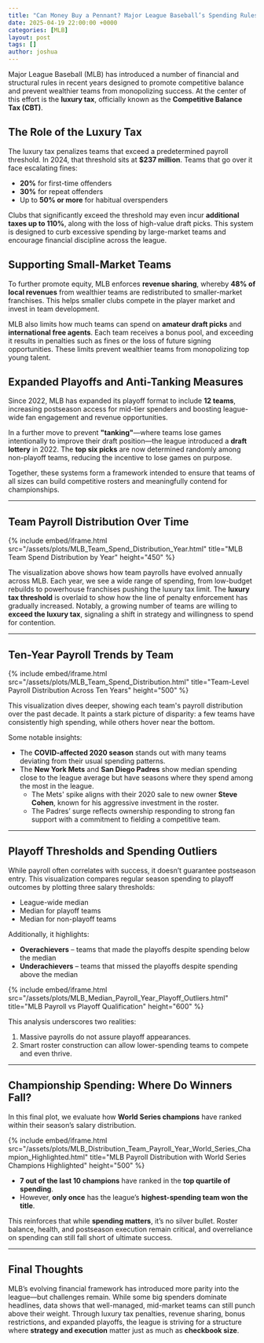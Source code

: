 ```yaml
---
title: "Can Money Buy a Pennant? Major League Baseball’s Spending Rules Explained"
date: 2025-04-19 22:00:00 +0000
categories: [MLB]
layout: post
tags: []
author: joshua
---
```


Major League Baseball (MLB) has introduced a number of financial and structural rules in recent years designed to promote competitive balance and prevent wealthier teams from monopolizing success. At the center of this effort is the **luxury tax**, officially known as the **Competitive Balance Tax (CBT)**.

## The Role of the Luxury Tax

The luxury tax penalizes teams that exceed a predetermined payroll threshold. In 2024, that threshold sits at **$237 million**. Teams that go over it face escalating fines:
- **20%** for first-time offenders  
- **30%** for repeat offenders  
- Up to **50% or more** for habitual overspenders

Clubs that significantly exceed the threshold may even incur **additional taxes up to 110%**, along with the loss of high-value draft picks. This system is designed to curb excessive spending by large-market teams and encourage financial discipline across the league.

## Supporting Small-Market Teams

To further promote equity, MLB enforces **revenue sharing**, whereby **48% of local revenues** from wealthier teams are redistributed to smaller-market franchises. This helps smaller clubs compete in the player market and invest in team development.

MLB also limits how much teams can spend on **amateur draft picks** and **international free agents**. Each team receives a bonus pool, and exceeding it results in penalties such as fines or the loss of future signing opportunities. These limits prevent wealthier teams from monopolizing top young talent.

## Expanded Playoffs and Anti-Tanking Measures

Since 2022, MLB has expanded its playoff format to include **12 teams**, increasing postseason access for mid-tier spenders and boosting league-wide fan engagement and revenue opportunities.

In a further move to prevent **"tanking"**—where teams lose games intentionally to improve their draft position—the league introduced a **draft lottery** in 2022. The **top six picks** are now determined randomly among non-playoff teams, reducing the incentive to lose games on purpose.

Together, these systems form a framework intended to ensure that teams of all sizes can build competitive rosters and meaningfully contend for championships.

---

## Team Payroll Distribution Over Time

{% include embed/iframe.html 
   src="/assets/plots/MLB_Team_Spend_Distribution_Year.html" 
   title="MLB Team Spend Distribution by Year" 
   height="450" 
%}


The visualization above shows how team payrolls have evolved annually across MLB. Each year, we see a wide range of spending, from low-budget rebuilds to powerhouse franchises pushing the luxury tax limit. The **luxury tax threshold** is overlaid to show how the line of penalty enforcement has gradually increased. Notably, a growing number of teams are willing to **exceed the luxury tax**, signaling a shift in strategy and willingness to spend for contention.

---

## Ten-Year Payroll Trends by Team

{% include embed/iframe.html 
   src="/assets/plots/MLB_Team_Spend_Distribution.html" 
   title="Team-Level Payroll Distribution Across Ten Years" 
   height="500" 
%}

This visualization dives deeper, showing each team's payroll distribution over the past decade. It paints a stark picture of disparity: a few teams have consistently high spending, while others hover near the bottom.

Some notable insights:
- The **COVID-affected 2020 season** stands out with many teams deviating from their usual spending patterns.
- The **New York Mets** and **San Diego Padres** show median spending close to the league average but have seasons where they spend among the most in the league.
  - The Mets' spike aligns with their 2020 sale to new owner **Steve Cohen**, known for his aggressive investment in the roster.
  - The Padres’ surge reflects ownership responding to strong fan support with a commitment to fielding a competitive team.

---

## Playoff Thresholds and Spending Outliers

While payroll often correlates with success, it doesn’t guarantee postseason entry. This visualization compares regular season spending to playoff outcomes by plotting three salary thresholds:
- League-wide median
- Median for playoff teams
- Median for non-playoff teams

Additionally, it highlights:
- **Overachievers** – teams that made the playoffs despite spending below the median
- **Underachievers** – teams that missed the playoffs despite spending above the median


{% include embed/iframe.html 
   src="/assets/plots/MLB_Median_Payroll_Year_Playoff_Outliers.html" 
   title="MLB Payroll vs Playoff Qualification" 
   height="600" 
%}

This analysis underscores two realities:
1. Massive payrolls do not assure playoff appearances.
2. Smart roster construction can allow lower-spending teams to compete and even thrive.

---

## Championship Spending: Where Do Winners Fall?

In this final plot, we evaluate how **World Series champions** have ranked within their season’s salary distribution.


{% include embed/iframe.html 
   src="/assets/plots/MLB_Distribution_Team_Payroll_Year_World_Series_Champion_Highlighted.html" 
   title="MLB Payroll Distribution with World Series Champions Highlighted" 
   height="500" 
%}


- **7 out of the last 10 champions** have ranked in the **top quartile of spending**.
- However, **only once** has the league’s **highest-spending team won the title**.

This reinforces that while **spending matters**, it’s no silver bullet. Roster balance, health, and postseason execution remain critical, and overreliance on spending can still fall short of ultimate success.

---

## Final Thoughts

MLB’s evolving financial framework has introduced more parity into the league—but challenges remain. While some big spenders dominate headlines, data shows that well-managed, mid-market teams can still punch above their weight. Through luxury tax penalties, revenue sharing, bonus restrictions, and expanded playoffs, the league is striving for a structure where **strategy and execution** matter just as much as **checkbook size**.
